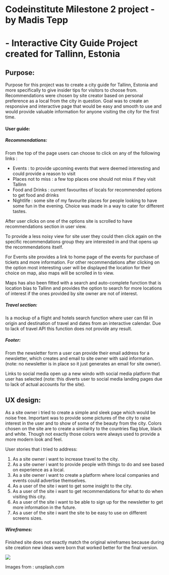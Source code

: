 # Codeinstitute Milestone 2 project -  by Madis Tepp

# - Interactive City Guide Project created for Tallinn, Estonia

## Purpose: 

Purpose for this project was to create a city guide for Tallinn, Estonia and more specifically to give insider tips for visitors to choose from. Recommendations were chosen by site creator based on personal preference as a local from the city in question. Goal was to create an responsive and interactive page that would be easy and smooth to use and would provide valuable information for anyone visiting the city for the first time.

#### User guide: 

##### Recommendations:

From the top of the page users can choose to click on any of the following links : 
- Events : to provide upcoming events that were deemed interesting and could provide a reason to visit
- Places not to miss : a few top places one should not miss if they visit Tallinn
- Food and Drinks : current favourites of locals for recommended options to get food and drinks
- Nightlife : some site of my favourite places for people looking to have some fun in the evening. Choice was made in a way to cater for different tastes. 

After user clicks on one of the options site is scrolled to have recommendations section in user view. 

To provide a less noisy view for site user they could then click again on the specific recommendations group they are interested in and that opens up the recommendations itself.

For Events site provides a link to home page of the events for purchase of tickets and more information. 
For other recommendations after clicking on the option most interesting user will be displayed the location for their choice on map, also maps will be scrolled in to view.

Maps has also been fitted with a search and auto-complete function that is location bias to Tallinn and provides the option to search for more locations of interest if the ones provided by site owner are not of interest. 


##### Travel section:

Is a mockup of a flight and hotels search function where user can fill in origin and destination of travel and dates from an interactive calendar. Due to lack of travel API this function does not provide any result.


##### Footer:

From the newsletter form a user can provide their email address for a newsletter, which creates and email to site owner with said information. (note: no newsletter is in place so it just generates an email for site owner).

Links to social media open up a new windo with social media platform that user has selected (note: this diverts user to social media landing pages due to lack of actual accounts for the site).




## UX design: 

As a site owner i tried to create a simple and sleek page which would be noise free. Important was to provide some pictures of the city to raise interest in the user and to show of some of the beauty from the city. 
Colors chosen on the site are to create a similarity to the countries flag blue, black and white. Though not exactly those colors were always used to provide a more modern look and feel. 

User stories that i tried to address: 

1. As a site owner i want to increase travel to the city.
2. As a site owner i want to provide people with things to do and see based on experience as a local.
3. As a site owner i want to create a platform where local companies and events could advertise themselves.
4. As a user of the site i want to get some insight to the city.
5. As a user of the site i want to get recommendations for what to do when visiting this city.
6. As a user of the site i want to be able to sign up for the newsletter to get more information in the future.
7. As a user of the site i want the site to be easy to use on different screens sizes.

##### Wireframes: 

Finished site does not exactly match the original wireframes because during site creation new ideas were born that worked better for the final version.

<img src="..\images\wireframes.png">


Images from : unsplash.com
